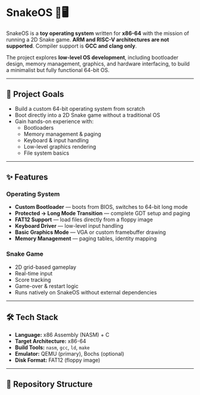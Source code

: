 # SnakeOS 🐍🖥️

SnakeOS is a **toy operating system** written for **x86-64** with the mission of running a 2D Snake game. **ARM and RISC-V architectures are not supported**. Compiler support is **GCC and clang only**.

The project explores **low-level OS development**, including bootloader design, memory management, graphics, and hardware interfacing, to build a minimalist but fully functional 64-bit OS.

---

## 📜 Project Goals
- Build a custom 64-bit operating system from scratch
- Boot directly into a 2D Snake game without a traditional OS
- Gain hands-on experience with:
  - Bootloaders
  - Memory management & paging
  - Keyboard & input handling
  - Low-level graphics rendering
  - File system basics

---

## ✨ Features

### Operating System
- **Custom Bootloader** — boots from BIOS, switches to 64-bit long mode
- **Protected → Long Mode Transition** — complete GDT setup and paging
- **FAT12 Support** — load files directly from a floppy image
- **Keyboard Driver** — low-level input handling
- **Basic Graphics Mode** — VGA or custom framebuffer drawing
- **Memory Management** — paging tables, identity mapping

### Snake Game
- 2D grid-based gameplay
- Real-time input
- Score tracking
- Game-over & restart logic
- Runs natively on SnakeOS without external dependencies

---

## 🛠️ Tech Stack
- **Language:** x86 Assembly (NASM) + C
- **Target Architecture:** x86-64
- **Build Tools:** `nasm`, `gcc`, `ld`, `make`
- **Emulator:** QEMU (primary), Bochs (optional)
- **Disk Format:** FAT12 (floppy image)

---

## 📂 Repository Structure

